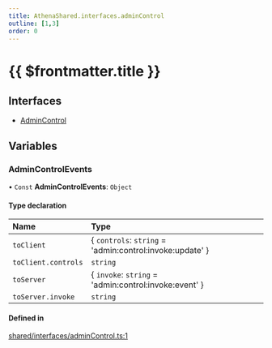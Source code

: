 ```yaml
---
title: AthenaShared.interfaces.adminControl
outline: [1,3]
order: 0
---
```


# {{ $frontmatter.title }}


## Interfaces

- [AdminControl](../interfaces/shared_interfaces_adminControl_AdminControl.md)

## Variables

### AdminControlEvents

• `Const` **AdminControlEvents**: `Object`

#### Type declaration

| Name | Type |
| :------ | :------ |
| `toClient` | { `controls`: `string` = 'admin:control:invoke:update' } |
| `toClient.controls` | `string` |
| `toServer` | { `invoke`: `string` = 'admin:control:invoke:event' } |
| `toServer.invoke` | `string` |

#### Defined in

[shared/interfaces/adminControl.ts:1](https://github.com/Stuyk/altv-athena/blob/6c506bf/src/core/shared/interfaces/adminControl.ts#L1)
